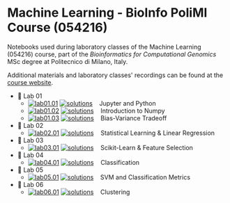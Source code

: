 # Machine Learning - BioInfo PoliMI Course (054216)

Notebooks used during laboratory classes of the Machine Learning (054216) course, part of the <i>Bioinformatics for Computational Genomics</i> MSc degree at Politecnico di Milano, Italy.

Additional materials and laboratory classes' recordings can be found at the [course website](http://chrome.ws.dei.polimi.it/index.php?title=Machine_Learning_Bio).

[solutions-shield]: https://img.shields.io/static/v1?&label=solutions&message=Open%20in%20Colab&color=critical&style=plastic&logo=googlecolab

- :test_tube: Lab 01
  - [![lab01.01](https://img.shields.io/static/v1?&label=lab01.01&message=Open%20in%20Colab&color=green&style=plastic&logo=googlecolab)](https://colab.research.google.com/github/marcocannici/polimi-ml-course/blob/master/lab01/01.01.live-JupyterPython.ipynb)
    [![solutions][solutions-shield]](https://colab.research.google.com/github/marcocannici/polimi-ml-course/blob/master/lab01/01.01.solution-JupyterPython.ipynb)
    &nbsp;&nbsp; Jupyter and Python
  - [![lab01.02](https://img.shields.io/static/v1?&label=lab01.02&message=Open%20in%20Colab&color=green&style=plastic&logo=googlecolab)](https://colab.research.google.com/github/marcocannici/polimi-ml-course/blob/master/lab01/lab01.02.live-IntroductionNumpy.ipynb)
    [![solutions][solutions-shield]](https://colab.research.google.com/github/marcocannici/polimi-ml-course/blob/master/lab01/lab01.02.solutions-IntroductionNumpy.ipynb)
    &nbsp;&nbsp; Introduction to Numpy
  - [![lab01.03](https://img.shields.io/static/v1?&label=lab01.03&message=Open%20in%20Colab&color=green&style=plastic&logo=googlecolab)](https://colab.research.google.com/github/marcocannici/polimi-ml-course/blob/master/lab01/lab01.03.live-BiasVarianceTradeoff.ipynb)
    [![solutions][solutions-shield]](https://colab.research.google.com/github/marcocannici/polimi-ml-course/blob/master/lab01/lab01.03.complete-BiasVarianceTradeoff.ipynb)
    &nbsp;&nbsp; Bias-Variance Tradeoff
- :test_tube: Lab 02
  - [![lab02.01](https://img.shields.io/static/v1?&label=lab02.01&message=Open%20in%20Colab&color=green&style=plastic&logo=googlecolab)](https://colab.research.google.com/github/marcocannici/polimi-ml-course/blob/master/lab02/02.01.live-StatisticalLearningLinearRegression)
    [![solutions][solutions-shield]](https://colab.research.google.com/github/marcocannici/polimi-ml-course/blob/master/lab02/02.01.solutions-StatisticalLearningLinearRegression)
    &nbsp;&nbsp; Statistical Learning & Linear Regression
- :test_tube: Lab 03
  - [![lab03.01](https://img.shields.io/static/v1?&label=lab03.01&message=Open%20in%20Colab&color=green&style=plastic&logo=googlecolab)](https://colab.research.google.com/github/marcocannici/polimi-ml-course/blob/master/lab03/03.01.live-ScikitFeaturesSelection.ipynb)
    [![solutions][solutions-shield]](https://colab.research.google.com/github/marcocannici/polimi-ml-course/blob/master/lab03/03.01.solutions-ScikitFeaturesSelection.ipynb)
    &nbsp;&nbsp; Scikit-Learn & Feature Selection
- :test_tube: Lab 04
  - [![lab04.01](https://img.shields.io/static/v1?&label=lab04.01&message=Open%20in%20Colab&color=green&style=plastic&logo=googlecolab)](https://colab.research.google.com/github/marcocannici/polimi-ml-course/blob/master/lab04/04.01.live-SciKitLearnClassification)
    [![solutions][solutions-shield]](https://colab.research.google.com/github/marcocannici/polimi-ml-course/blob/master/lab04/04.01.solutions-SciKitLearnClassification)
    &nbsp;&nbsp; Classification
- :test_tube: Lab 05
  - [![lab05.01](https://img.shields.io/static/v1?&label=lab05.01&message=Open%20in%20Colab&color=green&style=plastic&logo=googlecolab)](https://colab.research.google.com/github/marcocannici/polimi-ml-course/blob/master/lab05/05.01.live-SVMAndClassificationMetrics.ipynb)
    [![solutions][solutions-shield]](https://colab.research.google.com/github/marcocannici/polimi-ml-course/blob/master/lab05/05.01.live-SVMAndClassificationMetrics.ipynb)
    &nbsp;&nbsp; SVM and Classification Metrics
- :test_tube: Lab 06
  - [![lab06.01](https://img.shields.io/static/v1?&label=lab06.01&message=Open%20in%20Colab&color=green&style=plastic&logo=googlecolab)](https://colab.research.google.com/github/marcocannici/polimi-ml-course/blob/master/lab06/06.01.live-Clustering.ipynb) 
    [![solutions][solutions-shield]](https://colab.research.google.com/github/marcocannici/polimi-ml-course/blob/master/lab06/06.01.solutions-Clustering.ipynb)
    &nbsp;&nbsp; Clustering
